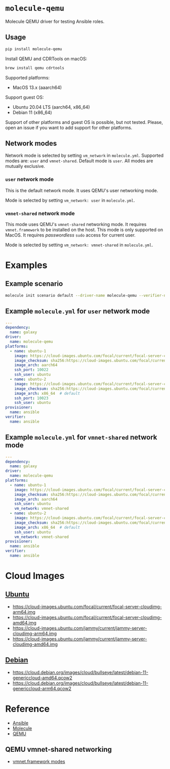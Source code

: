 # `molecule-qemu`

Molecule QEMU driver for testing Ansible roles.

## Usage

```bash
pip install molecule-qemu
```

Install QEMU and CDRTools on macOS:

```bash
brew install qemu cdrtools
```

Supported platforms:
* MacOS 13.x (aaarch64)

Support guest OS:
* Ubuntu 20.04 LTS (aarch64, x86_64)
* Debian 11 (x86_64)

Support of other platforms and guest OS is possible, but not tested. Please, open an issue if you want to add support for other platforms.

## Network modes

Network mode is selected by setting `vm_network` in `molecule.yml`. Supported modes are: `user` and `vmnet-shared`. Default mode is `user`. All modes are mutually exclusive.

### `user` network mode

This is the default network mode. It uses QEMU's user networking mode.

Mode is selected by setting `vm_network: user` in `molecule.yml`.

### `vmnet-shared` network mode

This mode uses QEMU's `vmnet-shared` networking mode. It requires `vmnet.framework` to be installed on the host. This mode is only supported on MacOS. It requires *passwordless* `sudo` access for current user.

Mode is selected by setting `vm_network: vmnet-shared` in `molecule.yml`.

# Examples

## Example scenario
```bash
molecule init scenario default --driver-name molecule-qemu --verifier-name testinfra
```

## Example `molecule.yml` for `user` network mode

```yaml
---
dependency:
  name: galaxy
driver:
  name: molecule-qemu
platforms:
  - name: ubuntu-1
    image: https://cloud-images.ubuntu.com/focal/current/focal-server-cloudimg-arm64.img
    image_checksum: sha256:https://cloud-images.ubuntu.com/focal/current/SHA256SUMS
    image_arch: aarch64
    ssh_port: 10022
    ssh_user: ubuntu
  - name: ubuntu-2
    image: https://cloud-images.ubuntu.com/focal/current/focal-server-cloudimg-arm64.img
    image_checksum: sha256:https://cloud-images.ubuntu.com/focal/current/SHA256SUMS
    image_arch: x86_64  # default
    ssh_port: 10023
    ssh_user: ubuntu
provisioner:
  name: ansible
verifier:
  name: ansible
```

## Example `molecule.yml` for `vmnet-shared` network mode

```yaml
---
dependency:
  name: galaxy
driver:
  name: molecule-qemu
platforms:
  - name: ubuntu-1
    image: https://cloud-images.ubuntu.com/focal/current/focal-server-cloudimg-arm64.img
    image_checksum: sha256:https://cloud-images.ubuntu.com/focal/current/SHA256SUMS
    image_arch: aarch64
    ssh_user: ubuntu
    vm_network: vmnet-shared
  - name: ubuntu-2
    image: https://cloud-images.ubuntu.com/focal/current/focal-server-cloudimg-arm64.img
    image_checksum: sha256:https://cloud-images.ubuntu.com/focal/current/SHA256SUMS
    image_arch: x86_64  # default
    ssh_user: ubuntu
    vm_network: vmnet-shared
provisioner:
  name: ansible
verifier:
  name: ansible
```

# Cloud Images

## [Ubuntu](https://cloud-images.ubuntu.com/)
* https://cloud-images.ubuntu.com/focal/current/focal-server-cloudimg-arm64.img
* https://cloud-images.ubuntu.com/focal/current/focal-server-cloudimg-amd64.img
* https://cloud-images.ubuntu.com/jammy/current/jammy-server-cloudimg-arm64.img
* https://cloud-images.ubuntu.com/jammy/current/jammy-server-cloudimg-amd64.img

## [Debian](https://cloud.debian.org/images/cloud/)
* https://cloud.debian.org/images/cloud/bullseye/latest/debian-11-genericcloud-amd64.qcow2
* https://cloud.debian.org/images/cloud/bullseye/latest/debian-11-genericcloud-arm64.qcow2

# Reference

* [Ansible](https://www.ansible.com/)
* [Molecule](https://molecule.readthedocs.io/en/latest/)
* [QEMU](https://www.qemu.org/)

## QEMU vmnet-shared networking

* [vmnet.framework modes](https://lore.kernel.org/all/20220315230741.21578-7-Vladislav.Yaroshchuk@jetbrains.com/T/)

